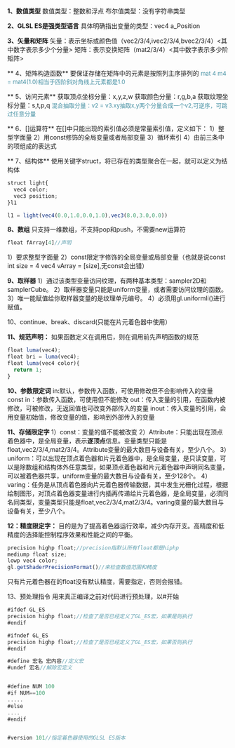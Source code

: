 **1、数值类型**
  数值类型：整数和浮点
  布尔值类型：没有字符串类型

**2、GLSL ES是强类型语言**
  具体明确指出变量的类型：vec4 a_Position

**3、矢量和矩阵**
  矢量：表示坐标或颜色值（vec2/3/4,ivec2/3/4,bvec2/3/4）<其中数字表示多少个分量>
  矩阵：表示变换矩阵（mat2/3/4）<其中数字表示多少阶矩阵>
  
**  4、矩阵构造函数**
  要保证存储在矩阵中的元素是按照列主序排列的
  <font color="#4590a3" size="2px">mat 4 m4 = mat4(1.0)相当于四阶斜对角线上元素都是1.0</font>
  
**  5、访问元素**
  获取顶点坐标分量：x,y,z,w
  获取颜色分量：r,g,b,a
  获取纹理坐标分量：s,t,p,q
  <font color="#4590a3" size="2px">混合抽取分量：v2 = v3.xy抽取x,y两个分量合成一个v2,可逆序，可跳过任意分量</font>
  
**  6、[]运算符**
  在[]中只能出现的索引值必须是常量索引值，定义如下：
  1）整型字面量
  2）用const修饰的全局变量或者局部变量
  3）循环索引
  4）由前三条中的项组成的表达式
  
**  7、结构体**
  使用关键字struct，将已存在的类型聚合在一起，就可以定义为结构体

```js
struct light{
  vec4 color;
  vec3 position;
}l1
```

```js
l1 = light(vec4(0.0,1.0,0.0,1.0),vec3(8.0,3.0,0.0))
```

**8、数组**
只支持一维数组，不支持pop和push，不需要new运算符

```js
float fArray[4]//声明
```

1）要求整型字面量
2）const限定字修饰的全局变量或局部变量（也就是说const int size = 4 vec4 vArray = [size],无const会出错）

**9、取样器**
1）通过该类型变量访问纹理，有两种基本类型：sampler2D和samplerCube。
2）取样器变量只能是uniform变量，或者需要访问纹理的函数。
3）唯一能赋值给你取样器变量的是纹理单元编号。
4）必须用gl.uniformli()进行赋值。

10、continue、break、discard(只能在片元着色器中使用）

**11、规范声明：**
如果函数定义在调用后，则在调用前先声明函数的规范

```js
float luma(vec4);
float bri = luma(vec4);
float luma(vec4 color){
  return 1;
}
```

**10、参数限定词**
in:默认，参数传入函数，可使用修改但不会影响传入的变量
const in：参数传入函数，可使用但不能修改
out：传入变量的引用，在函数内被修改，可被修改，无返回值也可改变外部传入的变量
inout：传入变量的引用，会用变量初始值，修改变量的值，影响到外部传入的变量

**11、存储限定字**
1）const：变量的值不能被改变
2）Attribute：只能出现在顶点着色器中，是全局变量，表示**逐顶点**信息。变量类型只能是float,vec2/3/4,mat2/3/4。Attribute变量的最大数目与设备有关，至少八个。
3）uniform：可以出现在顶点着色器和片元着色器中，是全局变量，是只读变量，可以是除数组和结构体外任意类型，如果顶点着色器和片元着色器中声明同名变量，可以被着色器共享，uniform变量的最大数目与设备有关，至少128个。
4）varing：任务是从顶点着色器向片元着色器传输数据，其中发生光栅化过程，根据绘制图形，对顶点着色器变量进行内插再传递给片元着色器，是全局变量，必须同名同类型，变量类型只能是float,vec2/3/4,mat2/3/4。varing变量的最大数目与设备有关，至少八个。

**12：精度限定字：**
目的是为了提高着色器运行效率，减少内存开支。高精度和低精度的选择能控制程序效果和性能之间的平衡。

```js
precision highp float;//precision指默认所有float都是hiphp
mediump float size;
lowp vec4 color;
gl.getShaderPrecisionFormat()//来检查数值范围和精度
```

只有片元着色器在的float没有默认精度，需要指定，否则会报错。

13、预处理指令
用来真正编译之前对代码进行预处理，以#开始

```js
#ifdef GL_ES
precision highp float;//检查了是否已经定义了GL_ES宏，如果是则执行
#endif

#ifndef GL_ES
precision highp float;//检查了是否已经定义了GL_ES宏，如果否则执行
#endif

#define 宏名 宏内容//定义宏
#undef 宏名//解除宏定义


#define NUM 100
#if NUM==100
.....
#else
....
#endif


#version 101//指定着色器使用的GLSL ES版本
```













